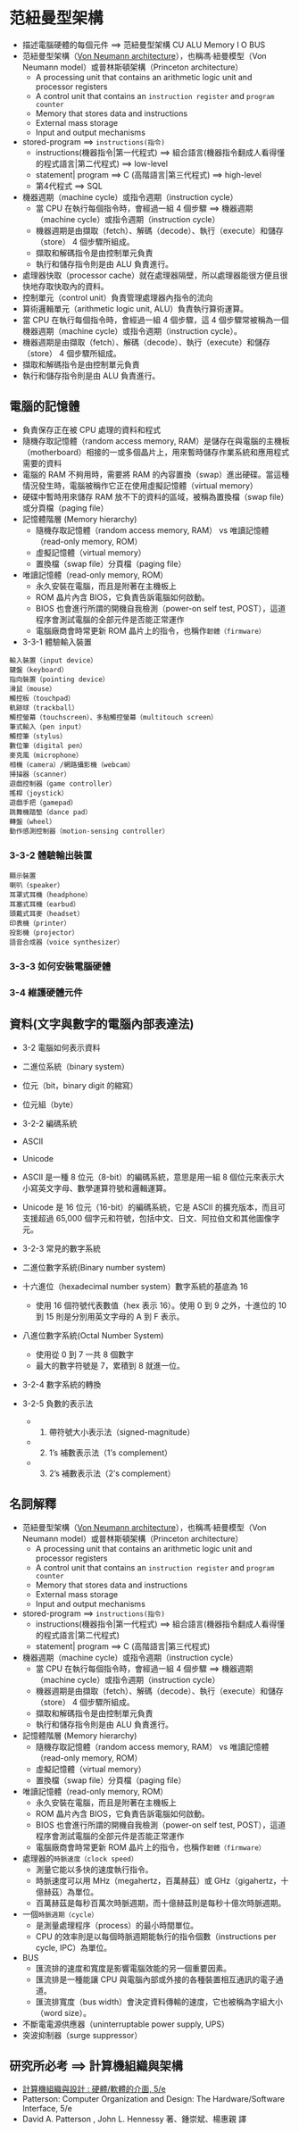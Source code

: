 # 范紐曼型架構
- 描述電腦硬體的每個元件 ==> 范紐曼型架構  CU ALU Memory I O  BUS
- 范紐曼型架構（[Von Neumann architecture](https://en.wikipedia.org/wiki/Von_Neumann_architecture)），也稱馮·紐曼模型（Von Neumann model）或普林斯頓架構（Princeton architecture）
  - A processing unit that contains an arithmetic logic unit and processor registers
  - A control unit that contains an `instruction register` and `program counter`
  - Memory that stores data and instructions
  - External mass storage
  - Input and output mechanisms
- stored-program ==> `instructions(指令)`
  -  instructions(機器指令|第一代程式) ==> 組合語言(機器指令翻成人看得懂的程式語言|第二代程式)  ==> low-level
  -  statement| program ==> C (高階語言|第三代程式) ==> high-level
  -  第4代程式 ==> SQL
- 機器週期（machine cycle）或指令週期（instruction cycle）
  - 當 CPU 在執行每個指令時，會經過一組 4 個步驟 ==> 機器週期（machine cycle）或指令週期（instruction cycle）
  - 機器週期是由擷取（fetch）、解碼（decode）、執行（execute）和儲存（store） 4 個步驟所組成。
  - 擷取和解碼指令是由控制單元負責
  - 執行和儲存指令則是由 ALU 負責進行。
- 處理器快取（processor cache）就在處理器隔壁，所以處理器能很方便且很快地存取快取內的資料。
- 控制單元（control unit）負責管理處理器內指令的流向
- 算術邏輯單元（arithmetic logic unit, ALU）負責執行算術運算。
- 當 CPU 在執行每個指令時，會經過一組 4 個步驟，這 4 個步驟常被稱為一個機器週期（machine cycle）或指令週期（instruction cycle）。
- 機器週期是由擷取（fetch）、解碼（decode）、執行（execute）和儲存（store） 4 個步驟所組成。
- 擷取和解碼指令是由控制單元負責
- 執行和儲存指令則是由 ALU 負責進行。

## 電腦的記憶體
- 負責保存正在被 CPU 處理的資料和程式
- 隨機存取記憶體（random access memory, RAM）是儲存在與電腦的主機板（motherboard）相接的一或多個晶片上，用來暫時儲存作業系統和應用程式需要的資料
- 電腦的 RAM 不夠用時，需要將 RAM 的內容置換（swap）進出硬碟。當這種情況發生時，電腦被稱作它正在使用虛擬記憶體（virtual memory）
- 硬碟中暫時用來儲存 RAM 放不下的資料的區域，被稱為置換檔（swap file）或分頁檔（paging file）
- 記憶體階層 (Memory hierarchy)
  - 隨機存取記憶體（random access memory, RAM）  vs  唯讀記憶體（read-only memory, ROM）
  - 虛擬記憶體（virtual memory）
  - 置換檔（swap file）分頁檔（paging file）
- 唯讀記憶體（read-only memory, ROM）
  - 永久安裝在電腦，而且是附著在主機板上
  - ROM 晶片內含 BIOS，它負責告訴電腦如何啟動。
  - BIOS 也會進行所謂的開機自我檢測（power-on self test, POST），這道程序會測試電腦的全部元件是否能正常運作
  - 電腦廠商會時常更新 ROM 晶片上的指令，也稱作`韌體（firmware）`
- 3-3-1 體驗輸入裝置
```
輸入裝置（input device）
鍵盤（keyboard）
指向裝置（pointing device） 
滑鼠（mouse）
觸控板（touchpad）
軌跡球（trackball）
觸控螢幕（touchscreen）、多點觸控螢幕（multitouch screen）
筆式輸入（pen input）
觸控筆（stylus）
數位筆（digital pen）
麥克風（microphone）
相機（camera）/網路攝影機（webcam）
掃描器（scanner）
遊戲控制器（game controller）
搖桿（joystick）
遊戲手把（gamepad） 
跳舞機踏墊（dance pad） 
轉盤（wheel） 
動作感測控制器（motion-sensing controller）
```
### 3-3-2 體驗輸出裝置
```
顯示裝置
喇叭（speaker）
耳罩式耳機（headphone）
耳塞式耳機（earbud）
頭戴式耳麥（headset） 
印表機（printer） 
投影機（projector）
語音合成器（voice synthesizer）
```
### 3-3-3 如何安裝電腦硬體
### 3-4 維護硬體元件

## 資料(文字與數字的電腦內部表達法)
- 3-2 電腦如何表示資料
- 二進位系統（binary system）
- 位元（bit，binary digit 的縮寫）
- 位元組（byte）
- 3-2-2 編碼系統
- ASCII
- Unicode
- ASCII 是一種 8 位元（8-bit）的編碼系統，意思是用一組 8 個位元來表示大小寫英文字母、數學運算符號和邏輯運算。
- Unicode 是 16 位元（16-bit）的編碼系統，它是 ASCII 的擴充版本，而且可支援超過 65,000 個字元和符號，包括中文、日文、阿拉伯文和其他圖像字元。


- 3-2-3 常見的數字系統
- 二進位數字系統(Binary number system)
- 十六進位（hexadecimal number system）數字系統的基底為 16
  - 使用 16 個符號代表數值（hex 表示 16）。使用 0 到 9 之外，十進位的 10 到 15 則是分別用英文字母的 A 到 F 表示。
- 八進位數字系統(Octal Number System)
  - 使用從 0 到 7 一共 8 個數字
  - 最大的數字符號是 7，累積到 8 就進一位。
- 3-2-4 數字系統的轉換
- 3-2-5 負數的表示法
  - 1. 帶符號大小表示法（signed-magnitude）
  - 2. 1’s 補數表示法（1’s complement）
  - 3. 2’s 補數表示法（2’s complement）

## 名詞解釋
- 范紐曼型架構（[Von Neumann architecture](https://en.wikipedia.org/wiki/Von_Neumann_architecture)），也稱馮·紐曼模型（Von Neumann model）或普林斯頓架構（Princeton architecture）
  - A processing unit that contains an arithmetic logic unit and processor registers
  - A control unit that contains an `instruction register` and `program counter`
  - Memory that stores data and instructions
  - External mass storage
  - Input and output mechanisms
- stored-program ==> `instructions(指令)`
  -  instructions(機器指令|第一代程式) ==> 組合語言(機器指令翻成人看得懂的程式語言|第二代程式)
  -  statement| program ==> C (高階語言|第三代程式)
- 機器週期（machine cycle）或指令週期（instruction cycle）
  - 當 CPU 在執行每個指令時，會經過一組 4 個步驟 ==> 機器週期（machine cycle）或指令週期（instruction cycle）
  - 機器週期是由擷取（fetch）、解碼（decode）、執行（execute）和儲存（store） 4 個步驟所組成。
  - 擷取和解碼指令是由控制單元負責
  - 執行和儲存指令則是由 ALU 負責進行。
- 記憶體階層 (Memory hierarchy)
  - 隨機存取記憶體（random access memory, RAM）  vs  唯讀記憶體（read-only memory, ROM）
  - 虛擬記憶體（virtual memory）
  - 置換檔（swap file）分頁檔（paging file）
- 唯讀記憶體（read-only memory, ROM）
  - 永久安裝在電腦，而且是附著在主機板上
  - ROM 晶片內含 BIOS，它負責告訴電腦如何啟動。
  - BIOS 也會進行所謂的開機自我檢測（power-on self test, POST），這道程序會測試電腦的全部元件是否能正常運作
  - 電腦廠商會時常更新 ROM 晶片上的指令，也稱作`韌體（firmware）`
- 處理器的`時脈速度（clock speed）`
  - 測量它能以多快的速度執行指令。
  - 時脈速度可以用 MHz（megahertz，百萬赫茲）或 GHz（gigahertz，十億赫茲）為單位。
  - 百萬赫茲是每秒百萬次時脈週期，而十億赫茲則是每秒十億次時脈週期。
- 一個`時脈週期（cycle）`
  - 是測量處理程序（process）的最小時間單位。
  - CPU 的效率則是以每個時脈週期能執行的指令個數（instructions per cycle, IPC）為單位。
- BUS
  - 匯流排的速度和寬度是影響電腦效能的另一個重要因素。
  - 匯流排是一種能讓 CPU 與電腦內部或外接的各種裝置相互通訊的電子通道。
  - 匯流排寬度（bus width）會決定資料傳輸的速度，它也被稱為字組大小（word size）。
- 不斷電電源供應器（uninterruptable power supply, UPS） 
- 突波抑制器（surge suppressor） 









  
## 研究所必考 ==> 計算機組織與架構
- [計算機組織與設計 : 硬體/軟體的介面, 5/e ](https://www.tenlong.com.tw/products/9789574838110)
- Patterson: Computer Organization and Design: The Hardware/Software Interface, 5/e
- David A. Patterson , John L. Hennessy 著、鍾崇斌、楊惠親 譯
